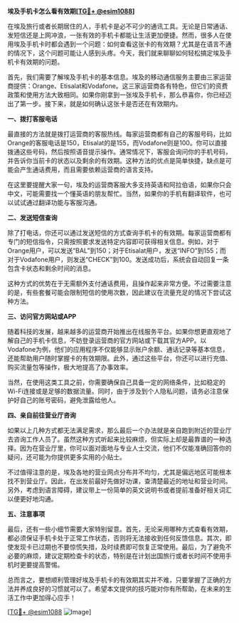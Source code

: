 **埃及手机卡怎么看有效期[[TG💪+ @esim1088](https://t.me/s/esim1088)]**

在埃及旅行或者长期居住的人，手机卡是必不可少的通讯工具。无论是日常通话、发短信还是上网冲浪，一张有效的手机卡都能让生活更加便捷。然而，很多人在使用埃及手机卡时都会遇到一个问题：如何查看这张卡的有效期？尤其是在语言不通的情况下，这个问题可能让人感到头疼。今天，我们就来聊聊如何轻松搞定埃及手机卡有效期的问题。

首先，我们需要了解埃及手机卡的基本信息。埃及的移动通信服务主要由三家运营商提供：Orange、Etisalat和Vodafone。这三家运营商各有特色，但它们的资费政策和使用方法大致相同。如果你刚拿到一张埃及手机卡，那么恭喜你，你已经迈出了第一步。接下来，就是如何确认这张卡是否还在有效期内。

**一、拨打客服电话**

最直接的方法就是拨打运营商的客服热线。每家运营商都有自己的客服号码，比如Orange的客服电话是150，Etisalat的是155，而Vodafone则是100。你可以直接拨通这些号码，然后按照语音提示操作。通常情况下，客服会询问你的手机号码，并告诉你当前卡的状态以及剩余的有效期。这种方法的优点是简单快捷，缺点是可能会产生通话费用，而且需要依赖运营商的语言支持。

在这里要提醒大家一句，埃及的运营商客服大多支持英语和阿拉伯语，如果你只会中文，可能需要找一个懂英语的朋友帮忙。当然，如果你的手机有翻译软件，也可以试试通过翻译功能与客服沟通。

**二、发送短信查询**

除了打电话，你还可以通过发送短信的方式查询手机卡的有效期。每家运营商都有专门的短信指令，只需按照要求发送特定内容即可获得相关信息。例如，对于Orange用户，可以发送“BAL”到150；对于Etisalat用户，发送“INFO”到155；而对于Vodafone用户，则发送“CHECK”到100。发送成功后，系统会自动回复一条包含卡状态和剩余时间的消息。

这种方式的优势在于无需额外支付通话费用，且操作起来非常方便。不过需要注意的是，有些套餐可能会限制短信的使用次数，因此建议在流量充足的情况下尝试这种方法。

**三、访问官方网站或APP**

随着科技的发展，越来越多的运营商开始推出在线服务平台。如果你想更直观地了解自己的手机卡信息，不妨登录运营商的官方网站或下载其官方APP。以Vodafone为例，他们的应用程序不仅能够显示账户余额、通话记录等基本信息，还能帮助用户随时掌握卡的有效期限。此外，通过这些平台，你还可以进行充值、购买流量包等操作，极大地提高了办事效率。

当然，在使用这类工具之前，你需要确保自己具备一定的网络条件，比如稳定的Wi-Fi连接或是足够的数据流量。同时，由于涉及到个人隐私问题，请务必注意保护好自己的账号密码，避免泄露给他人。

**四、亲自前往营业厅咨询**

如果以上几种方式都无法满足需求，那么最后一个办法就是亲自跑到附近的营业厅去咨询工作人员了。虽然这种方式听起来比较麻烦，但实际上却是最靠谱的一种选择。因为在营业厅里，你可以面对面地与专业人士交流，他们不仅能准确回答你的疑问，还可能为你提供更多实用的小贴士。

不过值得注意的是，埃及各地的营业网点分布并不均匀，尤其是偏远地区可能根本找不到营业厅。因此，在出发前最好先做好功课，查清楚最近的地址和营业时间。另外，考虑到语言障碍，建议带上一份简单的英文说明书或者提前准备好相关词汇以便更好地沟通。

**五、注意事项**

最后，还有一些小细节需要大家特别留意。首先，无论采用哪种方式查看有效期，都必须保证手机卡处于正常工作状态，否则将无法接收到任何反馈信息。其次，即使发现卡已过期也不要惊慌失措，及时续费即可恢复正常使用。最后，为了避免不必要的麻烦，建议定期检查卡的状态，特别是在计划出国旅行或者长时间不使用手机时更要提高警惕。

总而言之，要想顺利管理好埃及手机卡的有效期其实并不难，只要掌握了正确的方法并养成良好的习惯就可以了。希望本文提供的技巧能对你有所帮助，在未来的生活工作中更加得心应手！

[[TG💪+ @esim1088](https://t.me/s/esim1088) ![Image](https://i.postimg.cc/4NQfJmqS/Snipaste-2025-05-13-00-14-12.png)]